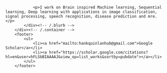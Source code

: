 
</ul>
		</nav>
		<div class="container">
    		<div class="blurb">
        		
				<p>I work on Brain inspired Machine learning, Sequential learning, Deep learning with applications in image classification, signal processing, speech recognition, disease prediction and mre. </p>
    		</div><!-- /.blurb -->
		</div><!-- /.container -->
		<footer>
    		<ul>
        		<li><a href="mailto:hankquinlanhub@gmail.com">Google Scholar</a></li>
        		<li><a href="https://scholar.google.com/citations?hl=en&user=hFLSbBIAAAAJ&view_op=list_works&sortby=pubdate"></a></li>
			</ul>
		</footer>
